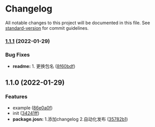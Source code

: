 # Changelog

All notable changes to this project will be documented in this file. See [standard-version](https://github.com/conventional-changelog/standard-version) for commit guidelines.

### [1.1.1](https://github.com/hejialianghe/prefetch-webpack-plugin/compare/v1.1.0...v1.1.1) (2022-01-29)


### Bug Fixes

* **readme:** 1. 更换包名 ([8f60bdf](https://github.com/hejialianghe/prefetch-webpack-plugin/commit/8f60bdf3b9769ab857be0a88f9523d0a7469cb4a))

## 1.1.0 (2022-01-29)


### Features

* example ([86e0a0f](https://github.com/hejialianghe/prefetch-webpack-plugin/commit/86e0a0fd538a4a9d445ad2477dfacc35f80388ba))
* init ([34241ff](https://github.com/hejialianghe/prefetch-webpack-plugin/commit/34241ffe57f313096af36ad6881027097018f7d0))
* **package.josn:** 1.添加changelog 2.自动化发布 ([35782b1](https://github.com/hejialianghe/prefetch-webpack-plugin/commit/35782b165bfe968ad2a14ac9e4a6c3a2c20eab61))
